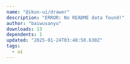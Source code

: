 ```yaml
---
name: "@ikun-ui/drawer"
description: "ERROR: No README data found!"
author: "baiwusanyu"
downloads: 13
dependents: 1
updated: "2025-01-24T03:48:50.630Z"
tags: 
  - ui
---
```

